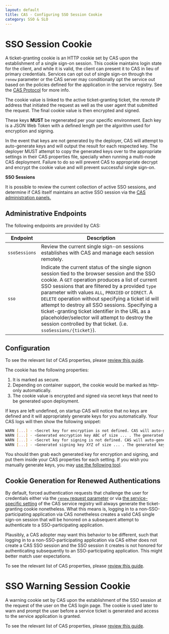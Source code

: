 ```yaml
---
layout: default
title: CAS - Configuring SSO Session Cookie
category: SSO & SLO
---
```


# SSO Session Cookie

A ticket-granting cookie is an HTTP cookie set by CAS upon the establishment of a single sign-on session. This cookie maintains login
state for the client, and while it is valid, the client can present it to CAS in lieu of primary credentials.
Services can opt out of single sign-on through the `renew` parameter or the CAS server may conditionally opt the service out
based on the policies defined for the application in the service registry. See the [CAS Protocol](../protocol/CAS-Protocol.html) for more info.

The cookie value is linked to the active ticket-granting ticket, the remote IP address that initiated the request
as well as the user agent that submitted the request. The final cookie value is then encrypted and signed. 

These keys **MUST** be regenerated per your specific environment. Each key
is a JSON Web Token with a defined length per the algorithm used for encryption and signing.

In the event that keys are not generated by the deployer, CAS will attempt to auto-generate keys and will output
the result for each respected key. The deployer MUST attempt to copy the generated keys over to the appropriate
settings in their CAS properties file, specially when running a multi-node CAS deployment. Failure to do so will prevent CAS
to appropriate decrypt and encrypt the cookie value and will prevent successful single sign-on.

<div class="alert alert-info"><strong>SSO Sessions</strong><p>It is possible to review the current collection of active SSO sessions,
and determine if CAS itself maintains an active SSO session via the <a href="../monitoring/Monitoring-Statistics.html">CAS administration panels.</a></p></div>

## Administrative Endpoints

The following endpoints are provided by CAS:
 
| Endpoint                 | Description
|--------------------------|------------------------------------------------
| `ssoSessions`                 | Review the current single sign-on sessions establishes with CAS and manage each session remotely.
| `sso`                         | Indicate the current status of the single signon session tied to the browser session and the SSO cookie. A `GET` operation produces a list of current SSO sessions that are filtered by a provided `type` parameter with values `ALL`, `PROXIED` or `DIRECT`. A `DELETE` operation without specifying a ticket id will attempt to destroy all SSO sessions. Specifying a ticket-granting ticket identifier in the URL as a placeholder/selector will attempt to destroy the session controlled by that ticket. (i.e. `ssoSessions/{ticket}`).

## Configuration

To see the relevant list of CAS properties, please [review this guide](../configuration/Configuration-Properties.html#ticket-granting-cookie).

The cookie has the following properties:

1. It is marked as secure.
2. Depending on container support, the cookie would be marked as http-only automatically.
3. The cookie value is encrypted and signed via secret keys that need to be generated upon deployment.

If keys are left undefined, on startup CAS will notice that no keys are defined and it will appropriately generate keys for you automatically. Your CAS logs will then show the following snippet:

```bash
WARN [...] - <Secret key for encryption is not defined. CAS will auto-generate the encryption key>
WARN [...] - <Generated encryption key ABC of size ... . The generated key MUST be added to CAS settings.>
WARN [...] - <Secret key for signing is not defined. CAS will auto-generate the signing key>
WARN [...] - <Generated signing key XYZ of size ... . The generated key MUST be added to CAS settings.>
```

You should then grab each generated key for encryption and signing, and put them inside your CAS properties for each setting.
If you wish you manually generate keys, you may [use the following tool](https://github.com/mitreid-connect/json-web-key-generator).

## Cookie Generation for Renewed Authentications

By default, forced authentication requests that challenge the user for credentials
either via the [`renew` request parameter](../protocol/CAS-Protocol.html)
or via [the service-specific setting](../services/Service-Management.html) of
the CAS service registry will always generate the ticket-granting cookie
nonetheless. What this means is, logging in to a non-SSO-participating application
via CAS nonetheless creates a valid CAS single sign-on session that will be honored on a
subsequent attempt to authenticate to a SSO-participating application.

Plausibly, a CAS adopter may want this behavior to be different, such that logging in to a non-SSO-participating application
via CAS either does not create a CAS SSO session and the SSO session it creates is not honored for authenticating subsequently
to an SSO-participating application. This might better match user expectations.

To see the relevant list of CAS properties, please [review this guide](../configuration/Configuration-Properties.html#global-sso-behavior).

# SSO Warning Session Cookie

A warning cookie set by CAS upon the establishment of the SSO session at the request of the user on the CAS login page.
The cookie is used later to warn and prompt the user before a service ticket is generated and access to the service application is granted.

To see the relevant list of CAS properties, please [review this guide](../configuration/Configuration-Properties.html#warning-cookie).
